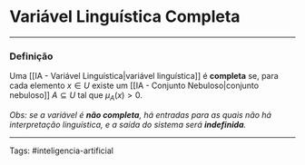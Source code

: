 
# Variável Linguística Completa

---

### Definição

Uma [[IA - Variável Linguística|variável linguística]] é **completa** se, para cada elemento $x \in U$ existe um [[IA - Conjunto Nebuloso|conjunto nebuloso]] $A \subseteq U$ tal que $\mu_A(x) > 0$. 

*Obs: se a variável é **não completa**, há entradas para as quais não há interpretação linguística, e a saída do sistema será **indefinida**.*

---

Tags: #inteligencia-artificial

